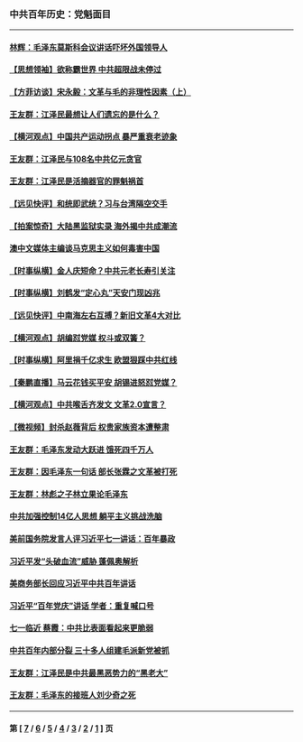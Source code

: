 ### 中共百年历史：党魁面目
---
#### [林辉：毛泽东莫斯科会议讲话吓坏外国领导人](../../pages/nf1176107/n13917931.md?08200430) 
#### [【思想领袖】欲称霸世界 中共超限战未停过](../../pages/nf1176107/n13745142.md?08200430) 
#### [【方菲访谈】宋永毅：文革与毛的非理性因素（上）](../../pages/nf1176107/n13469956.md?08200430) 
#### [王友群：江泽民最想让人们遗忘的是什么？](../../pages/nf1176107/n13408949.md?08200430) 
#### [【横河观点】中国共产运动拐点 暴严重衰老迹象](../../pages/nf1176107/n13388333.md?08200430) 
#### [王友群：江泽民与108名中共亿元贪官](../../pages/nf1176107/n13352358.md?08200430) 
#### [王友群：江泽民是活摘器官的罪魁祸首](../../pages/nf1176107/n13336903.md?08200430) 
#### [【远见快评】和统即武统？习与台湾隔空交手](../../pages/nf1176107/n13297739.md?08200430) 
#### [【拍案惊奇】大陆黑监狱实录 海外揭中共成潮流](../../pages/nf1176107/n13288853.md?08200430) 
#### [澳中文媒体主编谈马克思主义如何毒害中国](../../pages/nf1176107/n13257387.md?08200430) 
#### [【时事纵横】金人庆短命？中共元老长寿引关注](../../pages/nf1176107/n13217934.md?08200430) 
#### [【时事纵横】刘鹤发“定心丸”天安门现凶兆](../../pages/nf1176107/n13215416.md?08200430) 
#### [【远见快评】中南海左右互搏？新旧文革4大对比](../../pages/nf1176107/n13214745.md?08200430) 
#### [【横河观点】胡编怼党媒 权斗或双簧？](../../pages/nf1176107/n13210864.md?08200430) 
#### [【时事纵横】阿里捐千亿求生 欧盟狠踩中共红线](../../pages/nf1176107/n13206431.md?08200430) 
#### [【秦鹏直播】马云花钱买平安 胡锡进怒怼党媒？](../../pages/nf1176107/n13206392.md?08200430) 
#### [【横河观点】中共喉舌齐发文 文革2.0宣言？](../../pages/nf1176107/n13201248.md?08200430) 
#### [【微视频】封杀赵薇背后 权贵家族资本遭整肃](../../pages/nf1176107/n13197798.md?08200430) 
#### [王友群：毛泽东发动大跃进 饿死四千万人](../../pages/nf1176107/n13177158.md?08200430) 
#### [王友群：因毛泽东一句话 部长张霖之文革被打死](../../pages/nf1176107/n13161711.md?08200430) 
#### [王友群：林彪之子林立果论毛泽东](../../pages/nf1176107/n13128622.md?08200430) 
#### [中共加强控制14亿人思想 躺平主义挑战洗脑](../../pages/nf1176107/n13094299.md?08200430) 
#### [美前国务院发言人评习近平七一讲话：百年暴政](../../pages/nf1176107/n13066986.md?08200430) 
#### [习近平发“头破血流”威胁 蓬佩奥解析](../../pages/nf1176107/n13063604.md?08200430) 
#### [美商务部长回应习近平中共百年讲话](../../pages/nf1176107/n13062903.md?08200430) 
#### [习近平“百年党庆”讲话 学者：重复喊口号](../../pages/nf1176107/n13061411.md?08200430) 
#### [七一临近 蔡霞：中共比表面看起来更脆弱](../../pages/nf1176107/n13056418.md?08200430) 
#### [中共百年内部分裂 三十多人组建毛派新党被抓](../../pages/nf1176107/n13044023.md?08200430) 
#### [王友群：江泽民是中共最黑恶势力的“黑老大”](../../pages/nf1176107/n13022180.md?08200430) 
#### [王友群：毛泽东的接班人刘少奇之死](../../pages/nf1176107/n12991772.md?08200430) 

---
#### 第 [ [7](./7.md?08200430) / [6](./6.md?08200430) / [5](./5.md?08200430) / [4](./4.md?08200430) / [3](./3.md?08200430) / [2](./2.md?08200430) / [1](./1.md?08200430) ] 页
